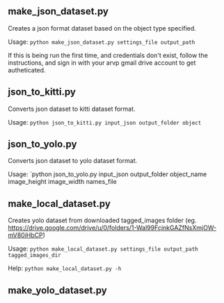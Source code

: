 ## make_json_dataset.py

Creates a json format dataset based on the object type specified. 

Usage: `python make_json_dataset.py settings_file output_path`

If this is being run the first time, and credentials don't exist, follow the instructions, and sign in with your arvp gmail drive account to get autheticated.


## json_to_kitti.py

Converts json dataset to kitti dataset format.

Usage: `python json_to_kitti.py input_json output_folder object`

## json_to_yolo.py

Converts json dataset to yolo dataset format.

Usage: `python json_to_yolo.py input_json output_folder object_name image_height image_width names_file



## make_local_dataset.py

Creates yolo dataset from downloaded tagged_images folder (eg. https://drive.google.com/drive/u/0/folders/1-Wal99FcjnkGAZfNsXmjOW-mV80iHbCP)

Usage: `python make_local_dataset.py settings_file output_path tagged_images_dir`
  
Help: `python make_local_dataset.py -h`

## make_yolo_dataset.py
